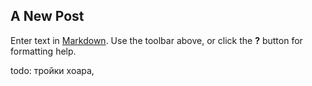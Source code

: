 ## A New Post

Enter text in [Markdown](http://daringfireball.net/projects/markdown/). Use the toolbar above, or click the **?** button for formatting help.

todo: тройки хоара,